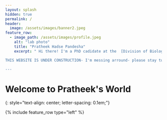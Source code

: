 ```yaml
---
layout: splash
hidden: true
permalink: /
header:
  image: /assets/images/banner2.jpeg
feature_row:
  - image_path: /assets/images/profile.jpeg
    alt: "lab photo"
    title: "Pratheek Hadse Pandesha"
    excerpt: " Hi there! I'm a PhD cadidate at the  [Division of Biology and Biomedical Sciences](https://dbbs.wustl.edu)  at the Washington University in St. Louis. I work on plant epigenetics and RNAi in the Slotkin lab at the Donald Danforth Plant Science Center. 

THIS WEBSITE IS UNDER CONSTRUCTION- I'm messing arround- please stay tuned for the final version

---
```

# Welcome to Pratheek's World
{: style="text-align: center;
  letter-spacing: 0.1em;"}

{% include feature_row type="left" %}

